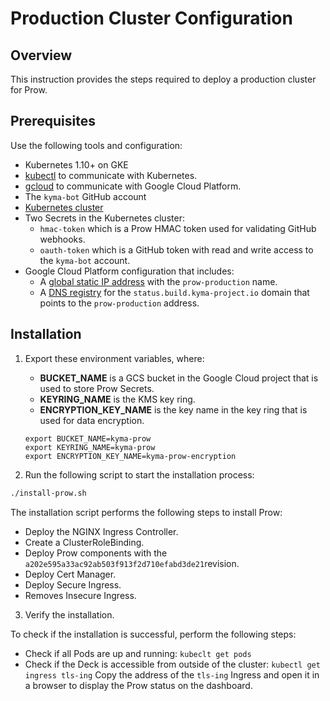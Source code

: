 # Production Cluster Configuration

## Overview

This instruction provides the steps required to deploy a production cluster for Prow.

## Prerequisites

Use the following tools and configuration:

- Kubernetes 1.10+ on GKE
- [kubectl](https://kubernetes.io/docs/tasks/tools/install-kubectl/) to communicate with Kubernetes.
- [gcloud](https://cloud.google.com/sdk/gcloud/) to communicate with Google Cloud Platform.
- The `kyma-bot` GitHub account
- [Kubernetes cluster](./prow-installation-on-forks.md/#provision-a-cluster)
- Two Secrets in the Kubernetes cluster:
    - `hmac-token` which is a Prow HMAC token used for validating GitHub webhooks.
    - `oauth-token` which is a GitHub token with read and write access to the `kyma-bot` account.
- Google Cloud Platform configuration that includes:
    - A [global static IP address](https://cloud.google.com/compute/docs/ip-addresses/reserve-static-external-ip-address) with the `prow-production` name.
    - A [DNS registry](https://cloud.google.com/dns/docs/quickstart#create_a_managed_public_zone) for the `status.build.kyma-project.io` domain that points to the `prow-production` address.

## Installation

1. Export these environment variables, where:
      - **BUCKET_NAME** is a GCS bucket in the Google Cloud project that is used to store Prow Secrets.
      - **KEYRING_NAME** is the KMS key ring.
      - **ENCRYPTION_KEY_NAME** is the key name in the key ring that is used for data encryption.

      ```
      export BUCKET_NAME=kyma-prow
      export KEYRING_NAME=kyma-prow
      export ENCRYPTION_KEY_NAME=kyma-prow-encryption
      ```

2. Run the following script to start the installation process:

```bash
./install-prow.sh
```

The installation script performs the following steps to install Prow:

- Deploy the NGINX Ingress Controller.
- Create a ClusterRoleBinding.
- Deploy Prow components with the `a202e595a33ac92ab503f913f2d710efabd3de21`revision.
- Deploy Cert Manager.
- Deploy Secure Ingress.
- Removes Insecure Ingress.

3. Verify the installation.

To check if the installation is successful, perform the following steps:

- Check if all Pods are up and running:
   `kubeclt get pods`
- Check if the Deck is accessible from outside of the cluster:
   `kubectl get ingress tls-ing`
   Copy the address of the `tls-ing` Ingress and open it in a browser to display the Prow status on the dashboard.
